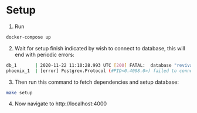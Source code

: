 # Setup

1. Run
```bash
docker-compose up
```

2. Wait for setup finish indicated by wish to connect to database, this will end with periodic errors:
```bash
db_1       | 2020-11-22 11:10:28.993 UTC [200] FATAL:  database "revival_dev" does not exist
phoenix_1  | [error] Postgrex.Protocol (#PID<0.4008.0>) failed to connect: ** (Postgrex.Error) FATAL 3D000 (invalid_catalog_name) database "revival_dev" does not exist
```

3. Then run this command to fetch dependencies and setup database:
```bash
make setup
```

4. Now navigate to http://localhost:4000
